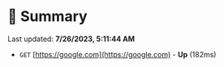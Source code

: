 # 📖 Summary
Last updated: **7/26/2023, 5:11:44 AM**

- `GET` [https://google.com](https://google.com) - **Up** (182ms)
